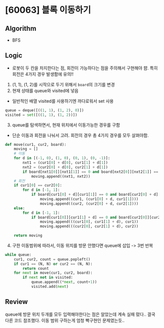 # [60063] 블록 이동하기
## Algorithm
- BFS
## Logic
- 로봇이 두 칸을 차지한다는 점, 회전이 가능하다는 점을 주의해서 구현해야 햠. 특히 회전은 4가지 경우 발생함에 유의!!
1. (1, 1), (1, 2)를 시작으로 두기 위해서 ```board```의 크기를 변경
2. 현재 상태를 queue와 visited에 넣음
- 일반적인 배열 visited를 사용하기엔 까다로워서 set 사용
```python
queue = deque([((1, 1), (1, 2), 0)])
visited = set([((1, 1), (1, 2))])
```
3. queue를 탐색하면서, 현재 위치에서 이동가능한 경우를 구함
- 단순 이동과 회전을 나눠서 고려. 회전의 경우 총 4가지 경우를 모두 살펴야함.
```python
def move(cur1, cur2, board):
    moving = []
    # 이동
    for d in [(-1, 0), (1, 0), (0, 1), (0, -1)]:
        nxt1 = (cur1[0] + d[0], cur1[1] + d[1])
        nxt2 = (cur2[0] + d[0], cur2[1] + d[1])
        if board[nxt1[0]][nxt1[1]] == 0 and board[nxt2[0]][nxt2[1]] == 0:
            moving.append((nxt1, nxt2))
    # 회전
    if cur1[0] == cur2[0]:
        for d in [-1, 1]:
            if board[cur1[0] + d][cur1[1]] == 0 and board[cur2[0] + d][cur2[1]] == 0:
                moving.append((cur1, (cur1[0] + d, cur1[1])))
                moving.append((cur2, (cur2[0] + d, cur2[1])))
    else:
        for d in [-1, 1]:
            if board[cur1[0]][cur1[1] + d] == 0 and board[cur2[0]][cur2[1] + d] == 0:
                moving.append(((cur1[0], cur1[1] + d), cur1))
                moving.append(((cur2[0], cur2[1] + d), cur2))
                
    return moving
```
4. 구한 이동범위에 따라서, 이동 위치를 방문 안했다면 queue에 삽입 -> 3번 반복
```python
while queue:
    cur1, cur2, count = queue.popleft()
    if cur1 == (N, N) or cur2 == (N, N):
        return count
    for next in move(cur1, cur2, board):
        if next not in visited:
            queue.append((*next, count+1))
            visited.add(next)
```

## Review
queue에 방문 위치 두개를 모두 입력해야한다는 점은 알았는데 계속 실패 떴다.. 결국 다른 코드 참조했다. 이동 범위 구하는게 엄청 빡구현인 문제였는듯..